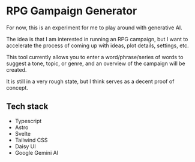 # RPG Gampaign Generator

For now, this is an experiment for me to play around with generative AI.

The idea is that I am interested in running an RPG campaign, but I want to accelerate the process of coming up with ideas, plot details, settings, etc.

This tool currently allows you to enter a word/phrase/series of words to suggest a tone, topic, or genre, and an overview of the campaign will be created.

It is still in a very rough state, but I think serves as a decent proof of concept.

## Tech stack

- Typescript
- Astro
- Svelte
- Tailwind CSS
- Daisy UI
- Google Gemini AI
